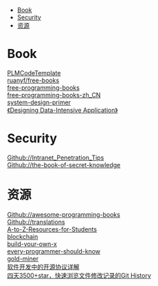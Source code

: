 <!-- TOC -->

- [Book](#book)
- [Security](#security)
- [资源](#资源)

<!-- /TOC -->

# Book

[PLMCodeTemplate](https://github.com/xwjie/PLMCodeTemplate)<br>
[ruanyf/free-books](https://github.com/ruanyf/free-books)<br>
[free-programming-books](https://github.com/EbookFoundation/free-programming-books)<br>
[free-programming-books-zh_CN](https://github.com/justjavac/free-programming-books-zh_CN)<br>
[system-design-primer](https://github.com/donnemartin/system-design-primer)<br>
[《Designing Data-Intensive Application》](https://github.com/Vonng/ddia)<br>

# Security

[Github://Intranet_Penetration_Tips](https://github.com/Ridter/Intranet_Penetration_Tips)<br>
[Github://the-book-of-secret-knowledge](https://github.com/trimstray/the-book-of-secret-knowledge)<br>

# 资源

[Github://awesome-programming-books](https://github.com/jobbole/awesome-programming-books)<br>
[Github://translations](https://github.com/oldratlee/translations)<br>
[A-to-Z-Resources-for-Students](https://github.com/bradtraversy/A-to-Z-Resources-for-Students)<br>
[blockchain](https://github.com/LiuBoyu/blockchain)<br>
[build-your-own-x](https://github.com/danistefanovic/build-your-own-x)<br>
[every-programmer-should-know](https://github.com/mtdvio/every-programmer-should-know)<br>
[gold-miner](https://github.com/xitu/gold-miner)<br>
[软件开发中的开源协议详解](https://mp.weixin.qq.com/s?__biz=MzI3ODcxMzQzMw==&mid=2247488573&idx=2&sn=fbec600e9c3c0740f8aa6a7078a42e2f&chksm=eb53910bdc24181da2d6331354e7f76ee67db6135ecf90b54d4ef645ba49f38f3cb451216344&mpshare=1&scene=24&srcid=0225PNVAIFLWXHywpetW47Us#rd)<br>
[四天3500+star，快速浏览文件修改记录的Git History](https://mp.weixin.qq.com/s/C7rAuP_1w1SXH_yVyBjQug)<br>